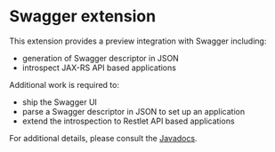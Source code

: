 Swagger extension
=================

This extension provides a preview integration with Swagger including:

* generation of Swagger descriptor in JSON
* introspect JAX-RS API based applications

Additional work is required to:

* ship the Swagger UI
* parse a Swagger descriptor in JSON to set up an application
* extend the introspection to Restlet API based applications


For additional details, please consult the
[Javadocs](javadocs://jse/ext/org/restlet/ext/swagger/package-summary.html).
